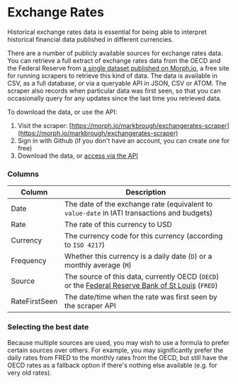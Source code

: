 # Exchange Rates

Historical exchange rates data is essential for being able to interpret historical financial data published in different currencies.

There are a number of publicly available sources for exchange rates data. You can retrieve a full extract of exchange rates data from the OECD and the Federal Reserve from [a single dataset published on Morph.io](https://morph.io/markbrough/exchangerates-scraper), a free site for running scrapers to retrieve this kind of data. The data is available in CSV, as a full database, or via a queryable API in JSON, CSV or ATOM. The scraper also records when particular data was first seen, so that you can occasionally query for any updates since the last time you retrieved data.

To download the data, or use the API:
1. Visit the scraper: [https://morph.io/markbrough/exchangerates-scraper](https://morph.io/markbrough/exchangerates-scraper)
2. Sign in with Github (if you don't have an account, you can create one for free)
3. Download the data, or [access via the API](https://morph.io/documentation/api?scraper=markbrough%2Fexchangerates-scraper)

### Columns

| Column | Description |
| ------ | ----------- |
| Date | The date of the exchange rate (equivalent to `value-date` in IATI transactions and budgets) |
| Rate | The rate of this currency to USD |
| Currency | The currency code for this currency (according to `ISO 4217`) |
| Frequency | Whether this currency is a daily date (`D`) or a monthly average (`M`) |
| Source | The source of this data, currently OECD (`OECD`) or the [Federal Reserve Bank of St Louis](https://fred.stlouisfed.org) (`FRED`) |
| RateFirstSeen | The date/time when the rate was first seen by the scraper API |

### Selecting the best date

Because multiple sources are used, you may wish to use a formula to prefer certain sources over others. For example, you may significantly prefer the daily rates from FRED to the monthly rates from the OECD, but still have the OECD rates as a fallback option if there's nothing else available (e.g. for very old rates).
